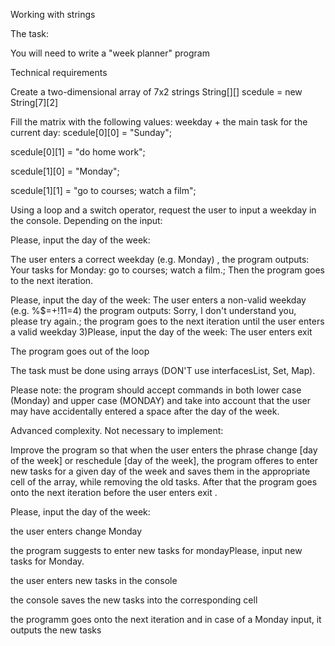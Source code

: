 Working with strings

The task:

You will need to write a "week planner" program

Technical requirements

Create a two-dimensional array of 7x2 strings String[][] scedule = new String[7][2]

Fill the matrix with the following values: weekday + the main task for the current day: scedule[0][0] = "Sunday";

scedule[0][1] = "do home work";

scedule[1][0] = "Monday";

scedule[1][1] = "go to courses; watch a film";

Using a loop and a switch operator, request the user to input a weekday in the console. Depending on the input:

Please, input the day of the week:

The user enters a correct weekday (e.g. Monday) , the program outputs: Your tasks for Monday: go to courses; watch a film.; Then the program goes to the next iteration.

Please, input the day of the week: The user enters a non-valid weekday (e.g. %$=+!11=4)
the program outputs: Sorry, I don't understand you, please try again.; the program goes to the next iteration until the user enters a valid weekday 3)Please, input the day of the week: The user enters exit

The program goes out of the loop

The task must be done using arrays (DON'T use interfacesList, Set, Map).

Please note: the program should accept commands in both lower case (Monday) and upper case (MONDAY) and take into account that the user may have accidentally entered a space after the day of the week.

Advanced complexity. Not necessary to implement:

Improve the program so that when the user enters the phrase change [day of the week] or reschedule [day of the week], the program offeres to enter new tasks for a given day of the week and saves them in the appropriate cell of the array, while removing the old tasks. After that the program goes onto the next iteration before the user enters exit .

Please, input the day of the week:

the user enters change Monday

the program suggests to enter new tasks for mondayPlease, input new tasks for Monday.

the user enters new tasks in the console

the console saves the new tasks into the corresponding cell

the programm goes onto the next iteration and in case of a Monday input, it outputs the new tasks